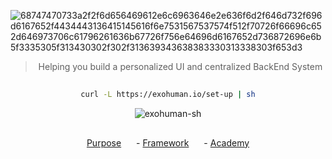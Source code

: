 
![68747470733a2f2f6d656469612e6c6963646e2e636f6d2f646d732f696d6167652f4434443136415145616f6e7531567537574f512f70726f66696c652d646973706c61796261636b67726f756e64696d6167652d736872696e6b5f3335305f313430302f302f313639343638383330313338303f653d3](https://github.com/exohuman-io/.github/assets/16281075/dd73eb20-fe28-4e9f-b5e9-4c5b6223cd8d)


<!-- <h3 align="center">Purpose | Framework | Tools</h3>  -->

<div align="center">
    <blockquote>
        Helping you build a personalized UI and centralized BackEnd System
    </blockquote>
</div>


##

<div align="center">
  
```bash
curl -L https://exohuman.io/set-up | sh
```
![exohuman-sh](https://github.com/rgsaura/rgsaura/assets/16281075/28872a56-9ac0-48f8-ba16-700559facb0d)

</div>

##

<div align="center">
    <a href="" style="margin-right: 20px;">Purpose</a> -
    <a href="" style="margin-right: 20px;">Framework</a> -
    <a href="">Academy</a>
</div>
